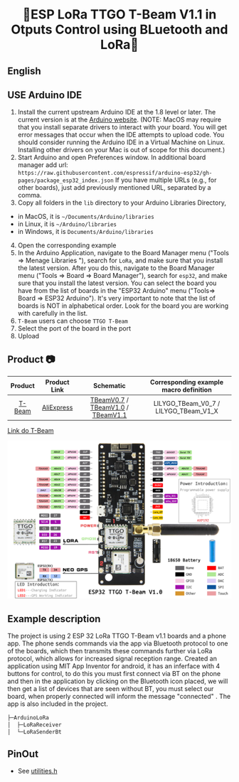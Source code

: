 <h1 align = "center">🌟ESP LoRa TTGO T-Beam V1.1 in Otputs Control using BLuetooth and LoRa🌟</h1>

## **English**

## USE Arduino IDE

1. Install the current upstream Arduino IDE at the 1.8 level or later. The current version is at the [Arduino website](http://www.arduino.cc/en/main/software). (NOTE: MacOS may require that you install separate drivers to interact with your board. You will get error messages that occur when the IDE attempts to upload code. You should consider running the Arduino IDE in a Virtual Machine on Linux. Installing other drivers on your Mac is out of scope for this document.)
2. Start Arduino and open Preferences window. In additional board manager add url: `https://raw.githubusercontent.com/espressif/arduino-esp32/gh-pages/package_esp32_index.json` If you have multiple URLs (e.g., for other boards), just add previously mentioned URL, separated by a comma.
3. Copy all folders in the `lib` directory to your Arduino Libraries Directory,
- in MacOS, it is `~/Documents/Arduino/libraries`
- in Linux, it is `~/Arduino/libraries` 
- in Windows, it is `Documents/Arduino/libraries` 
4. Open the corresponding example
5. In the Arduino Application, navigate to the Board Manager menu ("Tools => Menage Libraries "), search for `LoRa`, and make sure that you install the latest version. After you do this, navigate to the Board Manager menu ("Tools => Board => Board Manager"), search for `esp32`, and make sure that you install the latest version. You can select the board you have from the list of boards in the "ESP32 Arduino" menu ("Tools=> Board => ESP32 Arduino"). It's very important to note that the list of boards is NOT in alphabetical order. Look for the board you are working with carefully in the list. 
6. `T-Beam` users can choose `TTGO T-Beam`
7. Select the port of the board in the port
8.  Upload



## Product 📷

| Product                                   | Product Link            | Schematic                                              | Corresponding example macro definition  |
| :---------------------------------------: | :----------------------:| :-----------------------------------------------:      | :--------------------------------------:|
| [T-Beam ][1-4]                            | [AliExpress][1]         | [TBeamV0.7][1-1] / [TBeamV1.0][1-2] / [TBeamV1.1][1-3] | LILYGO_TBeam_V0_7 / LILYGO_TBeam_V1_X   |







[Link do T-Beam ](https://pt.aliexpress.com/item/32967228739.html)

![T-Beam ](TBeam.jpg)





[1]: https://pt.aliexpress.com/item/32967228739.html "T-Beam SX1278/76"
[1-1]: !(file:ESP%20LoRa%20%2B%20Bluetooth%20control%20Outputs/TBeam.jpg)
[1-2]: !(file:ESP%20LoRa%20%2B%20Bluetooth%20control%20Outputs/TBeam.jpg)
[1-3]: !(file:ESP%20LoRa%20%2B%20Bluetooth%20control%20Outputs/TBeam.jpg)
[1-4]: !(file:ESP%20LoRa%20%2B%20Bluetooth%20control%20Outputs/TBeam.jpg)
[2]: https://pt.aliexpress.com/item/4001287221970.html "T-Beam SX1262"






## Example description

The project is using 2 ESP 32 LoRa TTGO T-Beam v1.1 boards and a phone app. The phone sends commands via the app via Bluetooth protocol to one of the boards, which then transmits these commands further via LoRa protocol, which allows for increased signal reception range.
Created an application using MIT App Inventor for android, it has an inferface with 4 buttons for control, to do this you must first connect via BT on the phone and then in the application by clicking on the Bluetooth icon placed, we will then get a list of devices that are seen without BT, you must select our board, when properly connected will inform the message "connected" .  The app is also included in the project. 

```
├─ArduinoLoRa       
│  ├─LoRaReceiver
│  └─LoRaSenderBt
```





## PinOut

- See [utilities.h](examples/ArduinoLoRa/LoRaReceiver/utilities.h)






